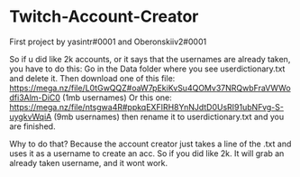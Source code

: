 # Twitch-Account-Creator
First project by yasintr#0001 and Oberonskiiv2#0001

So if u did like 2k accounts, or it says that the usernames are already taken,  you have to do this:
Go in the Data folder where you see userdictionary.txt and delete it. Then download one of this file:
https://mega.nz/file/L0tGwQQZ#oaW7pEkiKvSu4QOMv37NRQwbFraVWWodfi3Alm-DiC0  (1mb usernames)
Or this one:
https://mega.nz/file/ntsgwa4R#ppkqEXFIRH8YnNJdtD0UsRI91ubNFvg-S-uygkvWqiA      (9mb usernames)
then rename it to userdictionary.txt and you are finished. 


Why to do that? 
Because the account creator just takes a line of the .txt and uses it as a username to create an acc. So if you did like 2k. It will grab an already taken username, and it wont work.
